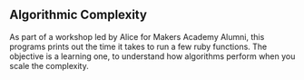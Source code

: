 ## Algorithmic Complexity

As part of a workshop led by Alice for Makers Academy Alumni, this programs prints out the time it takes to run a few ruby functions. The objective is a learning one, to understand how algorithms perform when you scale the complexity. 
